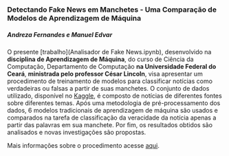 ### Detectando Fake News em Manchetes - Uma Comparação de Modelos de Aprendizagem de Máquina
##### Andreza Fernandes e Manuel Edvar
O presente [trabalho](Analisador de Fake News.ipynb), desenvolvido na **disciplina de Aprendizagem de Máquina**, do curso de Ciência da Computação, Departamento de Computação **na Universidade Federal do Ceará**, **ministrada pelo professor César Lincoln**, visa apresentar um procedimento de treinamento de modelos para classificar notícias como verdadeiras ou falsas a partir de suas manchetes.  O conjunto de dados utilizado, disponível no [Kaggle](https://www.kaggle.com/jruvika/fake-news-detection), é composto de notícias de diferentes fontes sobre diferentes temas.  Após uma metodologia de pré-processamento dos dados, 6 modelos tradicionais de aprendizagem de máquina são usados e comparados na tarefa de classificação da veracidade da notícia apenas a partir das palavras em sua manchete.  Por fim, os resultados obtidos são analisados e novas investigações são propostas.

Mais informações sobre o procedimento acesse [aqui]().